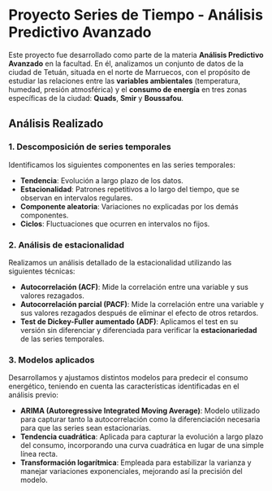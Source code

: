 # Proyecto Series de Tiempo - Análisis Predictivo Avanzado

Este proyecto fue desarrollado como parte de la materia **Análisis Predictivo Avanzado** en la facultad. En él, analizamos un conjunto de datos de la ciudad de Tetuán, situada en el norte de Marruecos, con el propósito de estudiar las relaciones entre las **variables ambientales** (temperatura, humedad, presión atmosférica) y el **consumo de energía** en tres zonas específicas de la ciudad: **Quads**, **Smir** y **Boussafou**.

## Análisis Realizado

### 1. Descomposición de series temporales
Identificamos los siguientes componentes en las series temporales:

- **Tendencia**: Evolución a largo plazo de los datos.
- **Estacionalidad**: Patrones repetitivos a lo largo del tiempo, que se observan en intervalos regulares.
- **Componente aleatoria**: Variaciones no explicadas por los demás componentes.
- **Ciclos**: Fluctuaciones que ocurren en intervalos no fijos.

### 2. Análisis de estacionalidad
Realizamos un análisis detallado de la estacionalidad utilizando las siguientes técnicas:

- **Autocorrelación (ACF)**: Mide la correlación entre una variable y sus valores rezagados.
- **Autocorrelación parcial (PACF)**: Mide la correlación entre una variable y sus valores rezagados después de eliminar el efecto de otros retardos.
- **Test de Dickey-Fuller aumentado (ADF)**: Aplicamos el test en su versión sin diferenciar y diferenciada para verificar la **estacionariedad** de las series temporales.

### 3. Modelos aplicados
Desarrollamos y ajustamos distintos modelos para predecir el consumo energético, teniendo en cuenta las características identificadas en el análisis previo:

- **ARIMA (Autoregressive Integrated Moving Average)**: Modelo utilizado para capturar tanto la autocorrelación como la diferenciación necesaria para que las series sean estacionarias.
- **Tendencia cuadrática**: Aplicada para capturar la evolución a largo plazo del consumo, incorporando una curva cuadrática en lugar de una simple línea recta.
- **Transformación logarítmica**: Empleada para estabilizar la varianza y manejar variaciones exponenciales, mejorando así la precisión del modelo.
